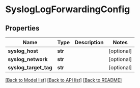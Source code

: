 # SyslogLogForwardingConfig

## Properties
Name | Type | Description | Notes
------------ | ------------- | ------------- | -------------
**syslog_host** | **str** |  | [optional] 
**syslog_network** | **str** |  | [optional] 
**syslog_target_tag** | **str** |  | [optional] 

[[Back to Model list]](../README.md#documentation-for-models) [[Back to API list]](../README.md#documentation-for-api-endpoints) [[Back to README]](../README.md)


